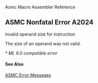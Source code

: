 Asmc Macro Assembler Reference

## ASMC Nonfatal Error A2024

invalid operand size for instruction

The size of an operand was not valid.

_* ML 6.0 compatible error_

#### See Also

[ASMC Error Messages](readme.md)